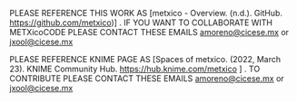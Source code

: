 PLEASE REFERENCE THIS WORK AS [metxico - Overview. (n.d.). GitHub. https://github.com/metxico)] . 
IF YOU WANT TO COLLABORATE WITH METXicoCODE PLEASE CONTACT THESE EMAILS amoreno@cicese.mx or jxool@cicese.mx

PLEASE REFERENCE KNIME PAGE AS [Spaces of metxico. (2022, March 23). 
KNIME Community Hub. https://hub.knime.com/metxico ] . 
TO CONTRIBUTE PLEASE CONTACT THESE EMAILS amoreno@cicese.mx or jxool@cicese.mx    
